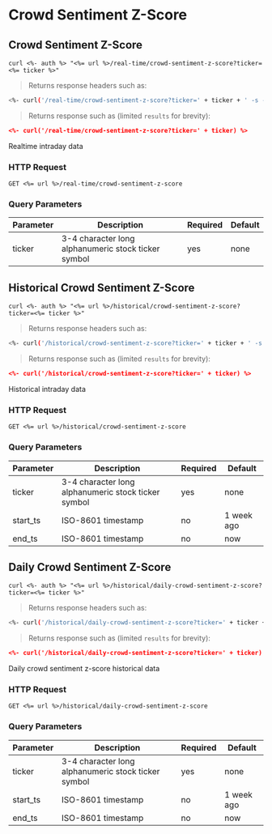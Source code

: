 
# Crowd Sentiment Z-Score


## Crowd Sentiment Z-Score

```shell
curl <%- auth %> "<%= url %>/real-time/crowd-sentiment-z-score?ticker=<%= ticker %>"
```

> Returns response headers such as:

```bash
<%- curl('/real-time/crowd-sentiment-z-score?ticker=' + ticker + ' -s -D- -o/dev/null') %>
```

> Returns response such as (limited `results` for brevity):

```json
<%- curl('/real-time/crowd-sentiment-z-score?ticker=' + ticker) %>
```

Realtime intraday data

### HTTP Request

`GET <%= url %>/real-time/crowd-sentiment-z-score`

### Query Parameters

Parameter | Description | Required | Default
--------- | ----------- | -------- | -------
ticker | 3-4 character long alphanumeric stock ticker symbol | yes | none



## Historical Crowd Sentiment Z-Score

```shell
curl <%- auth %> "<%= url %>/historical/crowd-sentiment-z-score?ticker=<%= ticker %>"
```

> Returns response headers such as:

```bash
<%- curl('/historical/crowd-sentiment-z-score?ticker=' + ticker + ' -s -D- -o/dev/null') %>
```

> Returns response such as (limited `results` for brevity):

```json
<%- curl('/historical/crowd-sentiment-z-score?ticker=' + ticker) %>
```

Historical intraday data

### HTTP Request

`GET <%= url %>/historical/crowd-sentiment-z-score`

### Query Parameters

Parameter | Description | Required | Default
--------- | ----------- | -------- | -------
ticker | 3-4 character long alphanumeric stock ticker symbol | yes | none
start_ts | ISO-8601 timestamp | no | 1 week ago
end_ts | ISO-8601 timestamp | no | now


## Daily Crowd Sentiment Z-Score

```shell
curl <%- auth %> "<%= url %>/historical/daily-crowd-sentiment-z-score?ticker=<%= ticker %>"
```

> Returns response headers such as:

```bash
<%- curl('/historical/daily-crowd-sentiment-z-score?ticker=' + ticker + ' -s -D- -o/dev/null') %>
```

> Returns response such as (limited `results` for brevity):

```json
<%- curl('/historical/daily-crowd-sentiment-z-score?ticker=' + ticker) %>
```

Daily crowd sentiment z-score historical data

### HTTP Request

`GET <%= url %>/historical/daily-crowd-sentiment-z-score`

### Query Parameters

Parameter | Description | Required | Default
--------- | ----------- | -------- | -------
ticker | 3-4 character long alphanumeric stock ticker symbol | yes | none
start_ts | ISO-8601 timestamp | no | 1 week ago
end_ts | ISO-8601 timestamp | no | now
